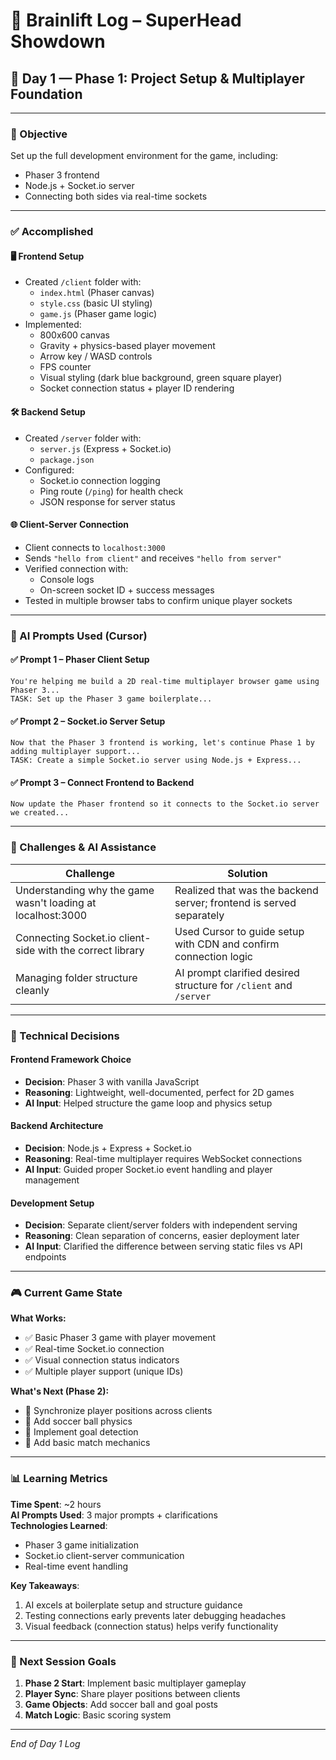 # 🧠 Brainlift Log – SuperHead Showdown

## 📅 Day 1 — Phase 1: Project Setup & Multiplayer Foundation

---

### 🎯 Objective

Set up the full development environment for the game, including:
- Phaser 3 frontend
- Node.js + Socket.io server
- Connecting both sides via real-time sockets

---

### ✅ Accomplished

#### 🖥️ Frontend Setup
- Created `/client` folder with:
  - `index.html` (Phaser canvas)
  - `style.css` (basic UI styling)
  - `game.js` (Phaser game logic)
- Implemented:
  - 800x600 canvas
  - Gravity + physics-based player movement
  - Arrow key / WASD controls
  - FPS counter
  - Visual styling (dark blue background, green square player)
  - Socket connection status + player ID rendering

#### 🛠 Backend Setup
- Created `/server` folder with:
  - `server.js` (Express + Socket.io)
  - `package.json`
- Configured:
  - Socket.io connection logging
  - Ping route (`/ping`) for health check
  - JSON response for server status

#### 🌐 Client-Server Connection
- Client connects to `localhost:3000`
- Sends `"hello from client"` and receives `"hello from server"`
- Verified connection with:
  - Console logs
  - On-screen socket ID + success messages
- Tested in multiple browser tabs to confirm unique player sockets

---

### 🤖 AI Prompts Used (Cursor)

#### ✅ Prompt 1 – Phaser Client Setup
```text
You're helping me build a 2D real-time multiplayer browser game using Phaser 3...
TASK: Set up the Phaser 3 game boilerplate...
```

#### ✅ Prompt 2 – Socket.io Server Setup
```text
Now that the Phaser 3 frontend is working, let's continue Phase 1 by adding multiplayer support...
TASK: Create a simple Socket.io server using Node.js + Express...
```

#### ✅ Prompt 3 – Connect Frontend to Backend
```text
Now update the Phaser frontend so it connects to the Socket.io server we created...
```

---

### 🧩 Challenges & AI Assistance

| Challenge | Solution |
|-----------|----------|
| Understanding why the game wasn't loading at localhost:3000 | Realized that was the backend server; frontend is served separately |
| Connecting Socket.io client-side with the correct library | Used Cursor to guide setup with CDN and confirm connection logic |
| Managing folder structure cleanly | AI prompt clarified desired structure for `/client` and `/server` |

---

### 🔧 Technical Decisions

#### Frontend Framework Choice
- **Decision**: Phaser 3 with vanilla JavaScript
- **Reasoning**: Lightweight, well-documented, perfect for 2D games
- **AI Input**: Helped structure the game loop and physics setup

#### Backend Architecture
- **Decision**: Node.js + Express + Socket.io
- **Reasoning**: Real-time multiplayer requires WebSocket connections
- **AI Input**: Guided proper Socket.io event handling and player management

#### Development Setup
- **Decision**: Separate client/server folders with independent serving
- **Reasoning**: Clean separation of concerns, easier deployment later
- **AI Input**: Clarified the difference between serving static files vs API endpoints

---

### 🎮 Current Game State

**What Works:**
- ✅ Basic Phaser 3 game with player movement
- ✅ Real-time Socket.io connection
- ✅ Visual connection status indicators
- ✅ Multiple player support (unique IDs)

**What's Next (Phase 2):**
- 🔄 Synchronize player positions across clients
- 🔄 Add soccer ball physics
- 🔄 Implement goal detection
- 🔄 Add basic match mechanics

---

### 📊 Learning Metrics

**Time Spent**: ~2 hours  
**AI Prompts Used**: 3 major prompts + clarifications  
**Technologies Learned**: 
- Phaser 3 game initialization
- Socket.io client-server communication
- Real-time event handling

**Key Takeaways**:
1. AI excels at boilerplate setup and structure guidance
2. Testing connections early prevents later debugging headaches
3. Visual feedback (connection status) helps verify functionality

---

### 🚀 Next Session Goals

1. **Phase 2 Start**: Implement basic multiplayer gameplay
2. **Player Sync**: Share player positions between clients
3. **Game Objects**: Add soccer ball and goal posts
4. **Match Logic**: Basic scoring system

---

*End of Day 1 Log* 
